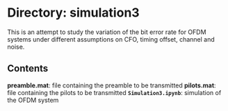 # Directory: simulation3

This is an attempt to study the variation of the bit error rate for OFDM systems under different assumptions on CFO, timing offset, channel and noise. 

## Contents 

__preamble.mat__: file containing the preamble to be transmitted
__pilots.mat__: file containing the pilots to be transmitted
__```Simulation3.ipynb```__: simulation of the OFDM system
